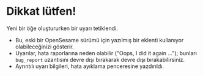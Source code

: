 # Dikkat lütfen!

Yeni bir öğe oluştururken bir uyarı tetiklendi.

- Bu, eski bir OpenSesame sürümü için yazılmış bir eklenti kullanıyor olabileceğinizi gösterir.
- Uyarılar, hata raporlarına neden olabilir ("Oops, I did it again ..."); bunları `bug_report` uzantısını devre dışı bırakarak devre dışı bırakabilirsiniz.
- Ayrıntılı uyarı bilgileri, hata ayıklama penceresine yazdırıldı.